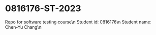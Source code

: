 # 0816176-ST-2023
Repo for software testing course\n
Student id: 0816176\n
Student name: Chen-Yu Chang\n
